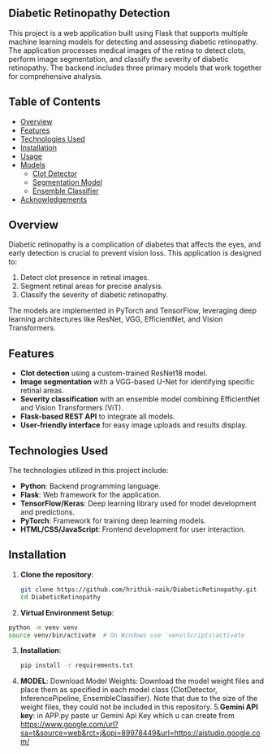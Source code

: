 ## Diabetic Retinopathy Detection

This project is a web application built using Flask that supports multiple machine learning models for detecting and assessing diabetic retinopathy. The application processes medical images of the retina to detect clots, perform image segmentation, and classify the severity of diabetic retinopathy. The backend includes three primary models that work together for comprehensive analysis.

## Table of Contents
- [Overview](#overview)
- [Features](#features)
- [Technologies Used](#technologies-used)
- [Installation](#installation)
- [Usage](#usage)
- [Models](#models)
  - [Clot Detector](#clot-detector)
  - [Segmentation Model](#segmentation-model)
  - [Ensemble Classifier](#ensemble-classifier)
- [Acknowledgements](#acknowledgements)

## Overview
Diabetic retinopathy is a complication of diabetes that affects the eyes, and early detection is crucial to prevent vision loss. This application is designed to:
1. Detect clot presence in retinal images.
2. Segment retinal areas for precise analysis.
3. Classify the severity of diabetic retinopathy.

The models are implemented in PyTorch and TensorFlow, leveraging deep learning architectures like ResNet, VGG, EfficientNet, and Vision Transformers.

## Features
- **Clot detection** using a custom-trained ResNet18 model.
- **Image segmentation** with a VGG-based U-Net for identifying specific retinal areas.
- **Severity classification** with an ensemble model combining EfficientNet and Vision Transformers (ViT).
- **Flask-based REST API** to integrate all models.
- **User-friendly interface** for easy image uploads and results display.

## Technologies Used
The technologies utilized in this project include:
- **Python**: Backend programming language.
- **Flask**: Web framework for the application.
- **TensorFlow/Keras**: Deep learning library used for model development and predictions.
- **PyTorch**: Framework for training deep learning models.
- **HTML/CSS/JavaScript**: Frontend development for user interaction.

## Installation

1. **Clone the repository**:
   ```bash
   git clone https://github.com/hrithik-naik/DiabeticRetinopathy.git
   cd DiabeticRetinopathy
2. **Virtual Environment Setup**:
  ```bash
  python -m venv venv
  source venv/bin/activate  # On Windows use `venv\Scripts\activate
  ```
3. **Installation**:
   ```bash
   pip install -r requirements.txt
   ```
4. **MODEL**:
Download Model Weights: Download the model weight files and place them as specified in each model class (ClotDetector, InferencePipeline, EnsembleClassifier). Note that due to the size of the weight files, they could not be included in this repository.
5.**Gemini API key**:
   in APP.py paste ur Gemini Api Key which u can create from https://www.google.com/url?sa=t&source=web&rct=j&opi=89978449&url=https://aistudio.google.com/









